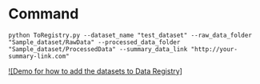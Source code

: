 # Command
``` 
python ToRegistry.py --dataset_name "test_dataset" --raw_data_folder "Sample_dataset/RawData" --processed_data_folder "Sample_dataset/ProcessedData" --summary_data_link "http://your-summary-link.com"
```
[![Demo for how to add the datasets to Data Registry]]()


